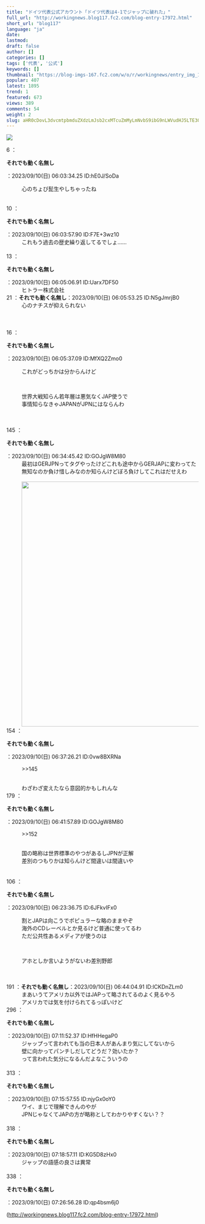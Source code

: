 ```yaml
---
title: "ドイツ代表公式アカウント「ドイツ代表は4-1でジャップに破れた」"
full_url: "http://workingnews.blog117.fc2.com/blog-entry-17972.html"
short_url: "blog117"
language: "ja"
date: 
lastmod: 
draft: false
author: []
categories: []
tags: ['代表', '公式']
keywords: []
thumbnail: "https://blog-imgs-167.fc2.com/w/o/r/workingnews/entry_img_17972.jpg"
popular: 407
latest: 1895
trend: 1
featured: 673
views: 389
comments: 54
weight: 2
slug: aHR0cDovL3dvcmtpbmduZXdzLmJsb2cxMTcuZmMyLmNvbS9ibG9nLWVudHJ5LTE3OTcyLmh0bWw=
---
```


![](https://blog-imgs-167.fc2.com/w/o/r/workingnews/entry_img_17972.jpg)

<dl class='thread'><dt>6 ：<p><b>それでも動く名無し</b></p>：2023/09/10(日) 06:03:34.25 ID:hE0J/SoDa <br></dt><dd><p>心のちょび髭生やしちゃったね</p> <br><dd> </dd></dd><dt>10 ：<p><b>それでも動く名無し</b></p>：2023/09/10(日) 06:03:57.90 ID:F7E+3wz10 <br></dt><dd>これもう過去の歴史繰り返してるでしょ…… <br><dd><br> </dd></dd><dt>13 ：<p><b>それでも動く名無し</b></p>：2023/09/10(日) 06:05:06.91 ID:Uarx7DF50 <br></dt><dd>ヒトラー株式会社 <br><dd> </dd></dd><dt>21 ：<b>それでも動く名無し</b>：2023/09/10(日) 06:05:53.25 ID:N5gJmrjB0 <br></dt><dd>心のナチスが抑えられない <br><dd> <dd><br><br> <br></dd></dd></dd><dt>16 ：<p><b>それでも動く名無し</b></p>：2023/09/10(日) 06:05:37.09 ID:MfXQ2Zmo0 <br></dt><dd><p>これがどっちかは分からんけど</p> <br><dd><p>世界大戦知らん若年層は悪気なくJAP使うで <br>事情知らなきゃJAPANがJPNにはならんわ</p> <br><dd><br> </dd></dd></dd><dt>145 ：<p><b>それでも動く名無し</b></p>：2023/09/10(日) 06:34:45.42 ID:GOJgW8M80 <br></dt><dd>最初はGERJPNってタグやったけどこれも途中からGERJAPに変わってた <br>無知なのか負け惜しみなのか知らんけどぼろ負けしてこれはだせえわ <br><dd><br><a href='https://blog-imgs-167.fc2.com/w/o/r/workingnews/hQd79LR.jpg' target='_blank'><img border='0' alt='' src='https://blog-imgs-167.fc2.com/w/o/r/workingnews/hQd79LRs.jpg' width='468' height='640'></a> <br><dd> <dd> </dd></dd></dd></dd><dt>154 ：<p><b>それでも動く名無し</b></p>：2023/09/10(日) 06:37:26.21 ID:0vw8BXRNa <br></dt><dd><p>>>145</p> <br>わざわざ変えたなら意図的かもしれんな <dd> <dd> </dd></dd></dd><dt>179 ：<p><b>それでも動く名無し</b></p>：2023/09/10(日) 06:41:57.89 ID:GOJgW8M80 <br></dt><dd><p>>>152</p> <br>国の略称は世界標準のやつがあるしJPNが正解 <br>差別のつもりかは知らんけど間違いは間違いや <br><dd><br><br> </dd></dd><dt>106 ：<p><b>それでも動く名無し</b></p>：2023/09/10(日) 06:23:36.75 ID:6JFkvIFx0 <br></dt><dd><p>割とJAPは向こうでポピュラーな略のままやぞ <br>海外のCDレーベルとか見るけど普通に使ってるわ <br>ただ公共性あるメディアが使うのは</p> <br><dd><p>アホとしか言いようがないわ差別野郎</p> <br><dd><br> </dd></dd></dd><dt>191 ：<b>それでも動く名無し</b>：2023/09/10(日) 06:44:04.91 ID:lCKDnZLm0 <br></dt><dd>まあいうてアメリカ以外ではJAPって略されてるのよく見るやろ <br>アメリカでは気を付けられてるっぽいけど <br> </dd><dt>296 ：<p><b>それでも動く名無し</b></p>：2023/09/10(日) 07:11:52.37 ID:HfHHegaP0 <br></dt><dd>ジャップって言われても当の日本人があんまり気にしてないから <br>壁に向かってパンチしだしてどうだ？効いたか？ <br>って言われた気分になるんだよなこういうの <br><dd><br> </dd></dd><dt>313 ：<p><b>それでも動く名無し</b></p>：2023/09/10(日) 07:15:57.55 ID:njyGx0oY0 <br></dt><dd>ワイ、まじで理解できんのやが <br>JPNじゃなくてJAPの方が略称としてわかりやすくない？？ <br><dd><br> </dd></dd><dt>318 ：<p><b>それでも動く名無し</b></p>：2023/09/10(日) 07:18:57.11 ID:KG5D8zHx0 <br></dt><dd>ジャップの語感の良さは異常 <br><dd><br> </dd></dd><dt>338 ：<p><b>それでも動く名無し</b></p>：2023/09/10(日) 07:26:56.28 ID:qp4bsm6j0 <br></dt></dl> 

(http://workingnews.blog117.fc2.com/blog-entry-17972.html)
